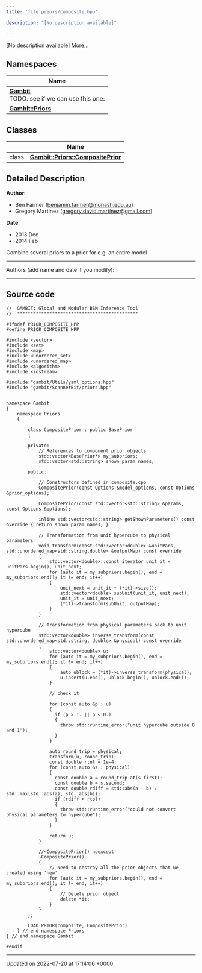 ```yaml
---
title: 'file priors/composite.hpp'

description: "[No description available]"

---
```







[No description available] [More...](#detailed-description)

## Namespaces

| Name           |
| -------------- |
| **[Gambit](/documentation/code/namespaces/namespacegambit/)** <br>TODO: see if we can use this one:  |
| **[Gambit::Priors](/documentation/code/namespaces/namespacegambit_1_1priors/)**  |

## Classes

|                | Name           |
| -------------- | -------------- |
| class | **[Gambit::Priors::CompositePrior](/documentation/code/classes/classgambit_1_1priors_1_1compositeprior/)**  |

## Detailed Description


**Author**: 

  * Ben Farmer ([benjamin.farmer@monash.edu.au](mailto:benjamin.farmer@monash.edu.au)) 
  * Gregory Martinez ([gregory.david.martinez@gmail.com](mailto:gregory.david.martinez@gmail.com)) 


**Date**: 

  * 2013 Dec
  * 2014 Feb


Combine several priors to a prior for e.g. an entire model



------------------

Authors (add name and date if you modify):



------------------




## Source code

```
//  GAMBIT: Global and Modular BSM Inference Tool
//  *********************************************

#ifndef PRIOR_COMPOSITE_HPP
#define PRIOR_COMPOSITE_HPP

#include <vector>
#include <set>
#include <map>
#include <unordered_set>
#include <unordered_map>
#include <algorithm>
#include <iostream>

#include "gambit/Utils/yaml_options.hpp"
#include "gambit/ScannerBit/priors.hpp"


namespace Gambit 
{
    namespace Priors 
    {

        class CompositePrior : public BasePrior
        {
                        
        private:
            // References to component prior objects
            std::vector<BasePrior*> my_subpriors;
            std::vector<std::string> shown_param_names;
                
        public:
        
            // Constructors defined in composite.cpp
            CompositePrior(const Options &model_options, const Options &prior_options);
            
            CompositePrior(const std::vector<std::string> &params, const Options &options);
            
            inline std::vector<std::string> getShownParameters() const override { return shown_param_names; }
            
            // Transformation from unit hypercube to physical parameters
            void transform(const std::vector<double> &unitPars, std::unordered_map<std::string,double> &outputMap) const override
            {
                std::vector<double>::const_iterator unit_it = unitPars.begin(), unit_next;
                for (auto it = my_subpriors.begin(), end = my_subpriors.end(); it != end; it++)
                {
                    unit_next = unit_it + (*it)->size();
                    std::vector<double> subUnit(unit_it, unit_next);
                    unit_it = unit_next;
                    (*it)->transform(subUnit, outputMap);
                }
            }

            // Transformation from physical parameters back to unit hypercube
            std::vector<double> inverse_transform(const std::unordered_map<std::string, double> &physical) const override
            {
                std::vector<double> u;
                for (auto it = my_subpriors.begin(), end = my_subpriors.end(); it != end; it++)
                {
                    auto ublock = (*it)->inverse_transform(physical);
                    u.insert(u.end(), ublock.begin(), ublock.end());
                }

                // check it

                for (const auto &p : u)
                {
                  if (p > 1. || p < 0.)
                  {
                    throw std::runtime_error("unit hypercube outside 0 and 1");
                  }
                }

                auto round_trip = physical;
                transform(u, round_trip);
                const double rtol = 1e-4;
                for (const auto &s : physical) 
                {
                  const double a = round_trip.at(s.first);
                  const double b = s.second;
                  const double rdiff = std::abs(a - b) / std::max(std::abs(a), std::abs(b));
                  if (rdiff > rtol)
                  {
                    throw std::runtime_error("could not convert physical parameters to hypercube");
                  }
                }

                return u;        
            }
            
            //~CompositePrior() noexcept
            ~CompositePrior()
            {
                // Need to destroy all the prior objects that we created using 'new'
                for (auto it = my_subpriors.begin(), end = my_subpriors.end(); it != end; it++)
                {  
                    // Delete prior object
                    delete *it;
                }
            }  
        };
            
        LOAD_PRIOR(composite, CompositePrior)
    } // end namespace Priors
} // end namespace Gambit

#endif
```


-------------------------------

Updated on 2022-07-20 at 17:14:06 +0000

